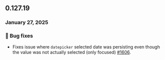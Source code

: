 ## 0.127.19

### January 27, 2025

### 🐛 Bug fixes

- Fixes issue where `datepicker` selected date was persisting even though the value was not actually selected (only focused) [#1606](https://github.com/formkit/formkit/issues/1606).
